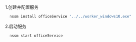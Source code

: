 1.创建并配置服务
```python
  nssm install officeService "../../worker_windows10.exe"
```
2.启动服务
```python
  nssm start officeService
```
